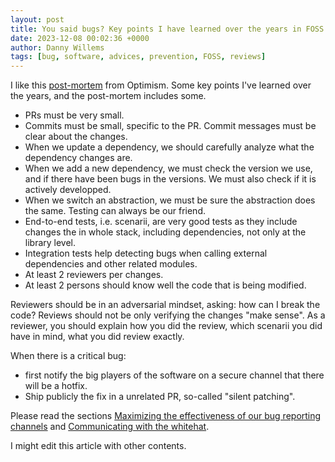 ```yaml
---
layout: post
title: You said bugs? Key points I have learned over the years in FOSS development.
date: 2023-12-08 00:02:36 +0000
author: Danny Willems
tags: [bug, software, advices, prevention, FOSS, reviews]
---
```


I like this [post-mortem](https://github.com/ethereum-optimism/optimism/blob/master/technical-documents/postmortems/2022-02-02-inflation-vuln.md) from Optimism. Some key points I've learned over the years, and the post-mortem includes some.

- PRs must be very small.
- Commits must be small, specific to the PR. Commit messages must be clear
  about the changes. 
- When we update a dependency, we should carefully analyze what the dependency
  changes are.
- When we add a new dependency, we must check the version we use, and if there
  have been bugs in the versions. We must also check if it is actively
developped.
- When we switch an abstraction, we must be sure the abstraction does the same.
  Testing can always be our friend.
- End-to-end tests, i.e. scenarii, are very good tests as they include changes
  the in whole stack, including dependencies, not only at the library level.
- Integration tests help detecting bugs when calling external dependencies and
  other related modules. 
- At least 2 reviewers per changes.
- At least 2 persons should know well the code that is being modified.

Reviewers should be in an adversarial mindset, asking: how can I break the
code? Reviews should not be only verifying the changes "make sense". As a
reviewer, you should explain how you did the review, which scenarii you
did have in mind, what you did review exactly.

When there is a critical bug:
- first notify the big players of the software on a secure channel that there will be a hotfix.
- Ship publicly the fix in a unrelated PR, so-called "silent patching".

Please read the sections [Maximizing the effectiveness of our bug reporting
channels](https://github.com/ethereum-optimism/optimism/blob/master/technical-documents/postmortems/2022-02-02-inflation-vuln.md#maximizing-the-effectiveness-of-our-bug-reporting-channels)
and [Communicating with the
whitehat](https://github.com/ethereum-optimism/optimism/blob/master/technical-documents/postmortems/2022-02-02-inflation-vuln.md#communicating-with-the-whitehat).

I might edit this article with other contents.
